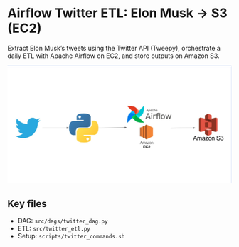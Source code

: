 # Airflow Twitter ETL: Elon Musk → S3 (EC2)

Extract Elon Musk’s tweets using the Twitter API (Tweepy), orchestrate a daily ETL with Apache Airflow on EC2, and store outputs on Amazon S3.

![Architecture](images/architecture.png)

## Key files
- DAG: `src/dags/twitter_dag.py`
- ETL: `src/twitter_etl.py`
- Setup: `scripts/twitter_commands.sh`
